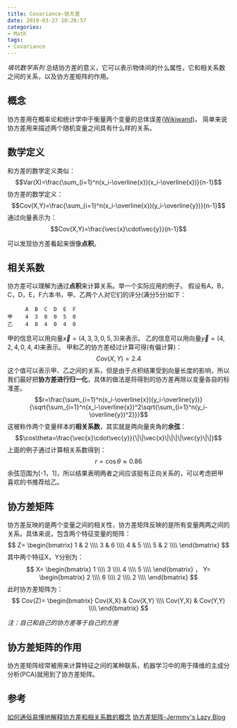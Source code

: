 ```yaml
---
title: Covariance-协方差
date: 2019-03-27 10:26:57
categories:
- Math
tags:
- Covariance
---
```

*填坑数学系列*
总结协方差的意义，它可以表示物体间的什么属性，它和相关系数之间的关系，以及协方差矩阵的作用。
<!--more-->
## 概念
协方差用在概率论和统计学中于衡量两个变量的总体误差([Wikiwand](https://www.wikiwand.com/zh-hans/%E5%8D%8F%E6%96%B9%E5%B7%AE))。
简单来说协方差用来描述两个随机变量之间具有什么样的关系。

## 数学定义
和方差的数学定义类似：$$Var(X)=\frac{\sum_{i=1}^n(x_i-\overline{x})(x_i-\overline{x})}{n-1}$$
协方差的数学定义：$$Cov(X,Y)=\frac{\sum_{i=1}^n(x_i-\overline{x})(y_i-\overline{y})}{n-1}$$
通过向量表示为：$$Cov(X,Y)=\frac{\vec{x}\cdot\vec{y}}{n-1}$$

可以发现协方差看起来很像**点积**。

## 相关系数
协方差可以理解为通过**点积**来计算关系。举一个实际应用的例子。
假设有A，B，C，D，E，F六本书，甲、乙两个人对它们的评分(满分5分)如下：
```
　    A  B  C  D  E  F
甲    4  3  0  0  5  0
乙    4  0  4  0  4  0
```
甲的信息可以用向量$\vec{x} = (4,3,3,0,5,3)$来表示。
乙的信息可以用向量$\vec{y} = (4,2,4,0,4,4)$来表示。
甲和乙的协方差经过计算可得(有偏计算)：$$Cov(X,Y)=2.4$$
这个值可以表示甲、乙之间的关系，但是由于点积结果受到向量长度的影响，所以我们最好把**协方差进行归一化**，具体的做法是将得到的协方差再除以变量各自的标准差。
$$r=\frac{\sum_{i=1}^n(x_i-\overline{x})(y_i-\overline{y})}{\sqrt{\sum_{i=1}^n(x_i-\overline{x})^2\sqrt{\sum_{i=1}^n(y_i-\overline{y})^2}}}$$
这被称作两个变量样本的**相关系数**，其实就是两向量夹角的**余弦**：$$\cos\theta=\frac{\vec{x}\cdot\vec{y}}{\|\|\vec{x}\|\|\|\|\vec{y}\|\|}$$
上面的例子通过计算相关系数得到：$$r=\cos\theta\approx0.86$$
余弦范围为[-1，1]，所以结果表明两者之间应该挺有正向关系的，可以考虑把甲喜欢的书推荐给乙。

## 协方差矩阵
协方差反映的是两个变量之间的相关性，协方差矩阵反映的是所有变量两两之间的关系。具体来说，包含两个特征变量的矩阵：
$$
Z=
 \begin{bmatrix}
   1 & 2 \\\\
   3 & 6 \\\\
   4 & 5 \\\\
   5 & 2 \\\\
  \end{bmatrix}
$$
其中两个特征X，Y分别为：
$$
X=
 \begin{bmatrix}
   1 \\\\
   3 \\\\
   4 \\\\
   5 \\\\
  \end{bmatrix}
，
Y=
 \begin{bmatrix}
   2 \\\\
   6 \\\\
   2 \\\\
   2 \\\\
  \end{bmatrix}
$$
此时协方差矩阵为：
$$
Cov(Z)=
 \begin{bmatrix}
   Cov(X,X) & Cov(X,Y) \\\\
   Cov(Y,X) & Cov(Y,Y) \\\\
 \end{bmatrix}
$$

*注：自己和自己的协方差等于自己的方差*

## 协方差矩阵的作用
协方差矩阵经常被用来计算特征之间的某种联系，机器学习中的用于降维的主成分分析(PCA)就用到了协方差矩阵。

## 参考
[如何通俗易懂地解释协方差和相关系数的概念](https://www.zhihu.com/question/20852004/answer/287792087)
[协方差矩阵-Jermmy's Lazy Blog](http://jermmy.xyz/2017/03/19/2017-3-19-covariance-matrix/)